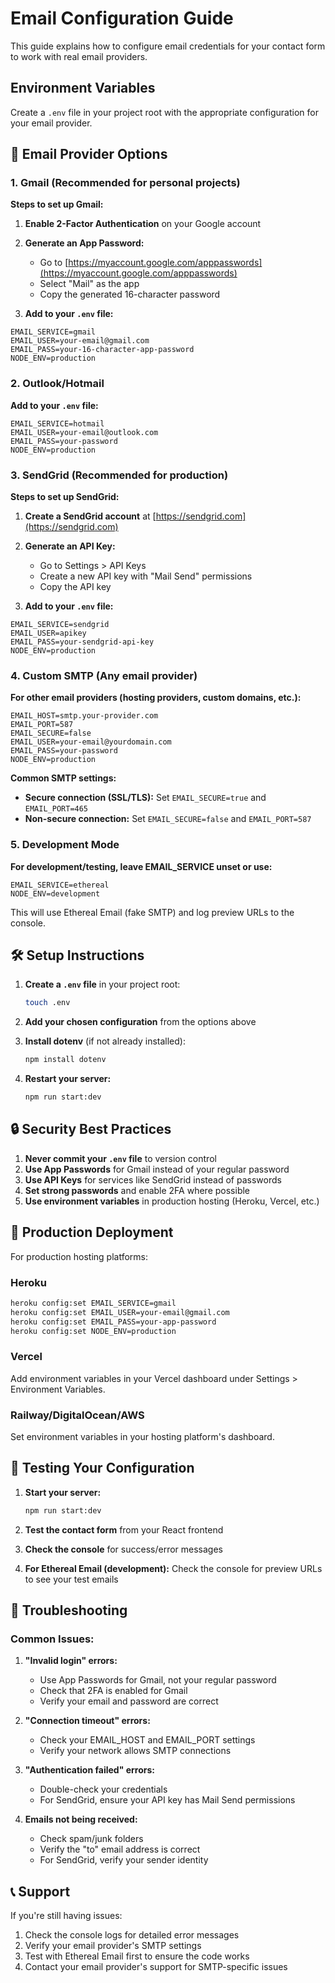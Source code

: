 # Email Configuration Guide

This guide explains how to configure email credentials for your contact form to work with real email providers.

## Environment Variables

Create a `.env` file in your project root with the appropriate configuration for your email provider.

## 📧 Email Provider Options

### 1. Gmail (Recommended for personal projects)

**Steps to set up Gmail:**

1. **Enable 2-Factor Authentication** on your Google account
2. **Generate an App Password:**
   - Go to [https://myaccount.google.com/apppasswords](https://myaccount.google.com/apppasswords)
   - Select "Mail" as the app
   - Copy the generated 16-character password

3. **Add to your `.env` file:**
```env
EMAIL_SERVICE=gmail
EMAIL_USER=your-email@gmail.com
EMAIL_PASS=your-16-character-app-password
NODE_ENV=production
```

### 2. Outlook/Hotmail

**Add to your `.env` file:**
```env
EMAIL_SERVICE=hotmail
EMAIL_USER=your-email@outlook.com
EMAIL_PASS=your-password
NODE_ENV=production
```

### 3. SendGrid (Recommended for production)

**Steps to set up SendGrid:**

1. **Create a SendGrid account** at [https://sendgrid.com](https://sendgrid.com)
2. **Generate an API Key:**
   - Go to Settings > API Keys
   - Create a new API key with "Mail Send" permissions
   - Copy the API key

3. **Add to your `.env` file:**
```env
EMAIL_SERVICE=sendgrid
EMAIL_USER=apikey
EMAIL_PASS=your-sendgrid-api-key
NODE_ENV=production
```

### 4. Custom SMTP (Any email provider)

**For other email providers (hosting providers, custom domains, etc.):**

```env
EMAIL_HOST=smtp.your-provider.com
EMAIL_PORT=587
EMAIL_SECURE=false
EMAIL_USER=your-email@yourdomain.com
EMAIL_PASS=your-password
NODE_ENV=production
```

**Common SMTP settings:**
- **Secure connection (SSL/TLS):** Set `EMAIL_SECURE=true` and `EMAIL_PORT=465`
- **Non-secure connection:** Set `EMAIL_SECURE=false` and `EMAIL_PORT=587`

### 5. Development Mode

**For development/testing, leave EMAIL_SERVICE unset or use:**
```env
EMAIL_SERVICE=ethereal
NODE_ENV=development
```

This will use Ethereal Email (fake SMTP) and log preview URLs to the console.

## 🛠️ Setup Instructions

1. **Create a `.env` file** in your project root:
   ```bash
   touch .env
   ```

2. **Add your chosen configuration** from the options above

3. **Install dotenv** (if not already installed):
   ```bash
   npm install dotenv
   ```

4. **Restart your server:**
   ```bash
   npm run start:dev
   ```

## 🔒 Security Best Practices

1. **Never commit your `.env` file** to version control
2. **Use App Passwords** for Gmail instead of your regular password
3. **Use API Keys** for services like SendGrid instead of passwords
4. **Set strong passwords** and enable 2FA where possible
5. **Use environment variables** in production hosting (Heroku, Vercel, etc.)

## 🚀 Production Deployment

For production hosting platforms:

### Heroku
```bash
heroku config:set EMAIL_SERVICE=gmail
heroku config:set EMAIL_USER=your-email@gmail.com
heroku config:set EMAIL_PASS=your-app-password
heroku config:set NODE_ENV=production
```

### Vercel
Add environment variables in your Vercel dashboard under Settings > Environment Variables.

### Railway/DigitalOcean/AWS
Set environment variables in your hosting platform's dashboard.

## 🧪 Testing Your Configuration

1. **Start your server:**
   ```bash
   npm run start:dev
   ```

2. **Test the contact form** from your React frontend

3. **Check the console** for success/error messages

4. **For Ethereal Email (development):** Check the console for preview URLs to see your test emails

## 📝 Troubleshooting

### Common Issues:

1. **"Invalid login" errors:**
   - Use App Passwords for Gmail, not your regular password
   - Check that 2FA is enabled for Gmail
   - Verify your email and password are correct

2. **"Connection timeout" errors:**
   - Check your EMAIL_HOST and EMAIL_PORT settings
   - Verify your network allows SMTP connections

3. **"Authentication failed" errors:**
   - Double-check your credentials
   - For SendGrid, ensure your API key has Mail Send permissions

4. **Emails not being received:**
   - Check spam/junk folders
   - Verify the "to" email address is correct
   - For SendGrid, verify your sender identity

## 📞 Support

If you're still having issues:
1. Check the console logs for detailed error messages
2. Verify your email provider's SMTP settings
3. Test with Ethereal Email first to ensure the code works
4. Contact your email provider's support for SMTP-specific issues





